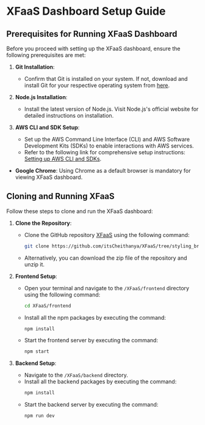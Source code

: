 # XFaaS Dashboard Setup Guide

## Prerequisites for Running XFaaS Dashboard

Before you proceed with setting up the XFaaS dashboard, ensure the following prerequisites are met:

1. **Git Installation**:
   - Confirm that Git is installed on your system. If not, download and install Git for your respective operating system from [here](https://git-scm.com/).

2. **Node.js Installation**:
   - Install the latest version of Node.js. Visit Node.js's official website for detailed instructions on installation.

3. **AWS CLI and SDK Setup**:
   - Set up the AWS Command Line Interface (CLI) and AWS Software Development Kits (SDKs) to enable interactions with AWS services.
   - Refer to the following link for comprehensive setup instructions: [Setting up AWS CLI and SDKs](https://docs.aws.amazon.com/cli/latest/userguide/cli-configure-files.html).

- **Google Chrome**: Using Chrome as a default browser is mandatory for viewing XFaaS dashboard.

## Cloning and Running XFaaS

Follow these steps to clone and run the XFaaS dashboard:

1. **Clone the Repository**:
   - Clone the GitHub repository [XFaaS](https://github.com/itsCheithanya/XFaaS/tree/styling_branch) using the following command:
     ```bash
     git clone https://github.com/itsCheithanya/XFaaS/tree/styling_branch
     ```
   - Alternatively, you can download the zip file of the repository and unzip it.

2. **Frontend Setup**:
   - Open your terminal and navigate to the `/XFaaS/frontend` directory using the following command:
     ```bash
     cd XFaaS/frontend
     ```
   - Install all the npm packages by executing the command:
     ```bash
     npm install
     ```
   - Start the frontend server by executing the command:
     ```bash
     npm start
     ```

3. **Backend Setup**:
   - Navigate to the `/XFaaS/backend` directory.
   - Install all the backend packages by executing the command:
     ```bash
     npm install
     ```
   - Start the backend server by executing the command:
     ```bash
     npm run dev
     ```
